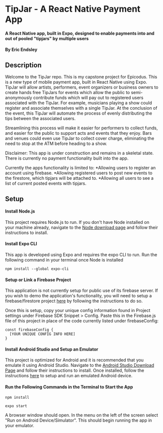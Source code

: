 # TipJar - A React Native Payment App 

#### A React Native app, built in Expo, designed to enable payments into and out of pooled "tipjars" by multiple users

#### By Eric Endsley

## Description 

Welcome to the TipJar repo. This is my capstone project for Epicodus. This is a new type of mobile payment app, built in React Native using Expo. TipJar will allow artists, performers, event organizers or business owners to create hands free TipJars for events which allow the public to semi-anonymously contribute funds which will pay out to registered users associated with the TipJar. For example, musicians playing a show could register and associate themselves with a single TipJar. At the conclusion of the event, this TipJar will automate the process of evenly distributing the tips between the associated users. 

Streamlining this process will make it easier for performers to collect funds, and easier for the public to support acts and events that they enjoy. Bars and venues could even use TipJar to collect cover charge, eliminating the need to stop at the ATM before heading to a show.

Disclaimer: This app is under construction and remains in a skeletal state. There is currently no payment functionality built into the app.

Currently the apps functionality is limited to:
*Allowing users to register an account using firebase.
*Allowing registered users to post new events to the firestore, which tipjars will be attached to.
*Allowing all users to see a list of current posted events with tipjars.

## Setup

#### Install Node.js
This project requires Node.js to run. If you don't have Node installed on your machine already, navigate to the [Node download page](https://nodejs.org/en/download/) and follow their instructions to install.


#### Install Expo CLI

This app is developed using Expo and requires the expo CLI to run. Run the following command in your terminal once Node is installed 

```
npm install --global expo-cli
```

#### Setup or Link a Firebase Project 

This application is not currently setup for public use of its firebase server. If you wish to demo the application's functionality, you will need to setup a firebase/firestore project [here](https://console.firebase.google.com/u/0/) by following the instructions to do so. 

Once this is setup, copy your unique config information found in Project settings under Firebase SDK Snippet > Config. Paste this in the Firebase.js file of this project in place of the code currently listed under firebaseConfig:
```
const firebaseConfig {
  [YOUR UNIQUE CONFIG INFO HERE]
}
```

#### Install Android Studio and Setup an Emulator

This project is optimized for Android and it is recommended that you emulate it using Android Studio. Navigate to the [Android Studio Download Page](https://developer.android.com/studio) and follow their instructions to install. Once installed, follow the instructions [here](https://developer.android.com/studio/run/emulator) to setup and run an emulated Android device. 

#### Run the Following Commands in the Terminal to Start the App
```
npm install
```

```
expo start
```

A browser window should open. In the menu on the left of the screen select "Run on Android Device/Simulator". This should begin running the app in your emulator.

